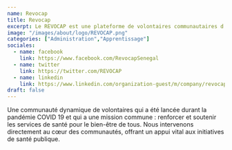 ```yaml
---
name: Revocap
title: Revocap
excerpt: Le REVOCAP est une plateforme de volontaires communautaires d’appui au service de la santé publique au Sénégal.
image: "/images/about/logo/REVOCAP.png"
categories: ["Administration","Apprentissage"]
sociales:
  - name: facebook
    link: https://www.facebook.com/RevocapSenegal
  - name: twitter
    link: https://twitter.com/REVOCAP
  - name: linkedin
    link: https://www.linkedin.com/organization-guest/m/company/revocap
draft: false
---
```


Une communauté dynamique de volontaires qui a été lancée durant la pandémie COVID 19 et qui a une mission commune : renforcer et soutenir les services de santé pour le bien-être de tous. Nous intervenons directement au cœur des communautés, offrant un appui vital aux initiatives de santé publique.